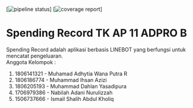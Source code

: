 [![pipeline status](https://gitlab.com/TKAdpro11/SpendingRecord/badges/CatatPengeluaran-Adhytia/pipeline.svg)]
[![coverage report](https://gitlab.com/TKAdpro11/SpendingRecord/badges/CatatPengeluaran-Adhytia/coverage.svg)]
# Spending Record TK AP 11 ADPRO B
Spending Record adalah aplikasi berbasis LINEBOT yang berfungsi untuk mencatat pengeluaran. <br>
Anggota Kelompok :
1. 1806141321 - Muhamad Adhytia Wana Putra R 
2. 1806186774 - Muhammad Ihsan Azizi
3. 1806205193 - Muhammad Dahlan Yasadipura 
4. 1706979386 - Nabilah Adani Nurulizzah 
5. 1506737666 - Ismail Shalih Abdul Kholiq

 